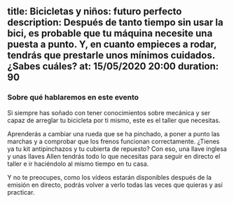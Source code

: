 title: Bicicletas y niños: futuro perfecto
description: Después de tanto tiempo sin usar la bici, es probable que tu máquina necesite una puesta a punto. Y, en cuanto empieces a rodar, tendrás que prestarle unos mínimos cuidados. ¿Sabes cuáles? 
at: 15/05/2020 20:00
duration: 90
----
### Sobre qué hablaremos en este evento

Si siempre has soñado con tener conocimientos sobre mecánica y ser capaz de arreglar tu bicicleta por ti mismo, este es el taller que necesitas. 

Aprenderás a cambiar una rueda que se ha pinchado, a poner a punto las marchas y a comprobar que los frenos funcionan correctamente.
¿Tienes ya tu kit antipinchazos y tu cubierta de repuesto? Con eso, una llave inglesa y unas llaves Allen tendrás todo lo que necesitas para seguir en directo el taller e ir haciéndolo al mismo tiempo en tu casa. 

Y no te preocupes, como los vídeos estarán disponibles después de la emisión en directo, podrás volver a verlo todas las veces que quieras y así practicar.
